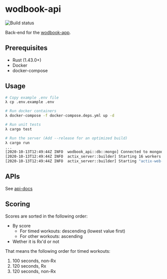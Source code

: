 # wodbook-api

![Build status](https://github.com/egilsster/wodbook-api/workflows/build/badge.svg?branch=main)

Back-end for the [wodbook-app](https://github.com/egilsster/wodbook-app).

## Prerequisites

- Rust (1.43.0+)
- Docker
- docker-compose

## Usage

```sh
# Copy example .env file
λ cp .env.example .env

# Run docker containers
λ docker-compose -f docker-compose.deps.yml up -d

# Run unit tests
λ cargo test

# Run the server (Add --release for an optimized build)
λ cargo run
...
[2020-10-13T12:49:44Z INFO  wodbook_api::db::mongo] Connected to mongodb
[2020-10-13T12:49:44Z INFO  actix_server::builder] Starting 16 workers
[2020-10-13T12:49:44Z INFO  actix_server::builder] Starting "actix-web-service-0.0.0.0:43210" service on 0.0.0.0:43210
```

## APIs

See [api-docs](api-docs.yml)

## Scoring

Scores are sorted in the following order:

- By score
  - For timed workouts: descending (lowest value first)
  - For other workouts: ascending
- Wether it is Rx'd or not

That means the following order for timed workouts:

1. 100 seconds, non-Rx
2. 120 seconds, Rx
3. 120 seconds, non-Rx
